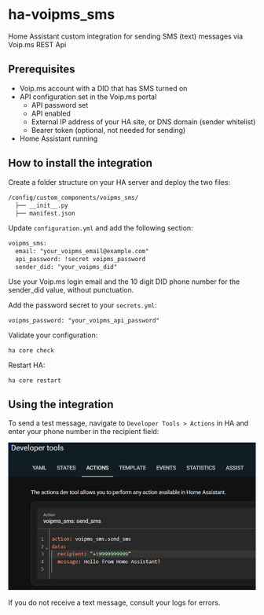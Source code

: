 # ha-voipms_sms
Home Assistant custom integration for sending SMS (text) messages via Voip.ms REST Api 

## Prerequisites
- Voip.ms account with a DID that has SMS turned on
- API configuration set in the Voip.ms portal
  - API password set
  - API enabled
  - External IP address of your HA site, or DNS domain (sender whitelist)
  - Bearer token (optional, not needed for sending)
- Home Assistant running

## How to install the integration

Create a folder structure on your HA server and deploy the two files:

```
/config/custom_components/voipms_sms/
  ├── __init__.py
  ├── manifest.json
```  

Update `configuration.yml` and add the following section:

```
voipms_sms:
  email: "your_voipms_email@example.com"
  api_password: !secret voipms_password
  sender_did: "your_voipms_did"
```

Use your Voip.ms login email and the 10 digit DID phone number for the sender_did value, without punctuation.

Add the password secret to your `secrets.yml`:

```
voipms_password: "your_voipms_api_password"
```

Validate your configuration:

```
ha core check
```

Restart HA:

```
ha core restart
```

## Using the integration

To send a test message, navigate to `Developer Tools > Actions` in HA and enter your phone number in the recipient field:

![alt text](developer-tools.png)

If you do not receive a text message, consult your logs for errors.